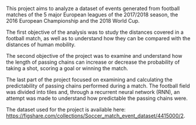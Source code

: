 This project aims to analyze a dataset of events generated from football matches of the 5 major European leagues of the 2017/2018 season, the 2016 European Championship and the 2018 World Cup.

The first objective of the analysis was to study the distances covered in a football match, as well as to understand how they can be compared with the distances of human mobility.

The second objective of the project was to examine and understand how the length of passing chains can increase or decrease the probability of taking a shot, scoring a goal or winning the match.

The last part of the project focused on examining and calculating the predictability of passing chains performed during a match. The football field was divided into tiles and, through a recurrent neural network (RNN), an attempt was made to understand how predictable the passing chains were.

The dataset used for the project is available here: https://figshare.com/collections/Soccer_match_event_dataset/4415000/2.